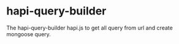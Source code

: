 # hapi-query-builder
The hapi-query-builder hapi.js to get all query from url and create mongoose query.
